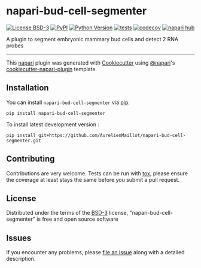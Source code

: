 # napari-bud-cell-segmenter

[![License BSD-3](https://img.shields.io/pypi/l/napari-bud-cell-segmenter.svg?color=green)](https://github.com/AurelienMaillot/napari-bud-cell-segmenter/raw/main/LICENSE)
[![PyPI](https://img.shields.io/pypi/v/napari-bud-cell-segmenter.svg?color=green)](https://pypi.org/project/napari-bud-cell-segmenter)
[![Python Version](https://img.shields.io/pypi/pyversions/napari-bud-cell-segmenter.svg?color=green)](https://python.org)
[![tests](https://github.com/AurelienMaillot/napari-bud-cell-segmenter/workflows/tests/badge.svg)](https://github.com/AurelienMaillot/napari-bud-cell-segmenter/actions)
[![codecov](https://codecov.io/gh/AurelienMaillot/napari-bud-cell-segmenter/branch/main/graph/badge.svg)](https://codecov.io/gh/AurelienMaillot/napari-bud-cell-segmenter)
[![napari hub](https://img.shields.io/endpoint?url=https://api.napari-hub.org/shields/napari-bud-cell-segmenter)](https://napari-hub.org/plugins/napari-bud-cell-segmenter)

A plugin to segment embryonic mammary bud cells and detect 2 RNA probes

----------------------------------

This [napari] plugin was generated with [Cookiecutter] using [@napari]'s [cookiecutter-napari-plugin] template.

<!--
Don't miss the full getting started guide to set up your new package:
https://github.com/napari/cookiecutter-napari-plugin#getting-started

and review the napari docs for plugin developers:
https://napari.org/stable/plugins/index.html
-->

## Installation

You can install `napari-bud-cell-segmenter` via [pip]:

    pip install napari-bud-cell-segmenter



To install latest development version :

    pip install git+https://github.com/AurelienMaillot/napari-bud-cell-segmenter.git


## Contributing

Contributions are very welcome. Tests can be run with [tox], please ensure
the coverage at least stays the same before you submit a pull request.

## License

Distributed under the terms of the [BSD-3] license,
"napari-bud-cell-segmenter" is free and open source software

## Issues

If you encounter any problems, please [file an issue] along with a detailed description.

[napari]: https://github.com/napari/napari
[Cookiecutter]: https://github.com/audreyr/cookiecutter
[@napari]: https://github.com/napari
[MIT]: http://opensource.org/licenses/MIT
[BSD-3]: http://opensource.org/licenses/BSD-3-Clause
[GNU GPL v3.0]: http://www.gnu.org/licenses/gpl-3.0.txt
[GNU LGPL v3.0]: http://www.gnu.org/licenses/lgpl-3.0.txt
[Apache Software License 2.0]: http://www.apache.org/licenses/LICENSE-2.0
[Mozilla Public License 2.0]: https://www.mozilla.org/media/MPL/2.0/index.txt
[cookiecutter-napari-plugin]: https://github.com/napari/cookiecutter-napari-plugin

[file an issue]: https://github.com/AurelienMaillot/napari-bud-cell-segmenter/issues

[napari]: https://github.com/napari/napari
[tox]: https://tox.readthedocs.io/en/latest/
[pip]: https://pypi.org/project/pip/
[PyPI]: https://pypi.org/
